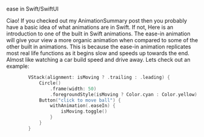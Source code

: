 ease in Swift/SwiftUI

Ciao! If you checked out my AnimationSummary post then you probably have a basic idea of what animations are in Swift. If not, Here is an introduction to one of the built in Swift animations. The ease-in animation will give your view a more organic animation when compared to some of the other built in animations. This is because the ease-in animation replicates most real life functions as it begins slow and speeds up towards the end. Almost like watching a car build speed and drive away. Lets check out an example: 

```swift
        VStack(alignment: isMoving ? .trailing : .leading) {
            Circle()
                .frame(width: 50)
                .foregroundStyle(isMoving ? Color.cyan : Color.yellow)
            Button("click to move ball") {
                withAnimation(.easeIn) {
                    isMoving.toggle()
                }
            }
        }
```
